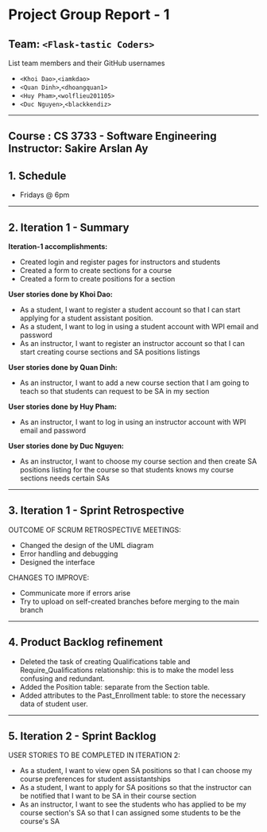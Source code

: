 # Project Group Report - 1
## Team: `<Flask-tastic Coders>`
List team members and their GitHub usernames
* `<Khoi Dao>`,`<iamkdao>`
* `<Quan Dinh>`,`<dhoangquan1>`
* `<Huy Pham>`,`<wolflieu201105>`
* `<Duc Nguyen>`,`<blackkendiz>`
---
**Course** : CS 3733 - Software Engineering
**Instructor**: Sakire Arslan Ay
----
## 1. Schedule
* Fridays @ 6pm
----
## 2. Iteration 1 - Summary

**Iteration-1 accomplishments:**

* Created login and register pages for instructors and students
* Created a form to create sections for a course
* Created a form to create positions for a section

**User stories done by Khoi Dao:**

* As a student, I want to register a student account so that I can start applying for a student assistant position.
* As a student, I want to log in using a student account with WPI email and password
* As an instructor, I want to register an instructor account so that I can start creating course sections and SA positions listings

**User stories done by Quan Dinh:**

* As an instructor, I want to add a new course section that I am going to teach so that students can request to be SA in my section

**User stories done by Huy Pham:**

* As an instructor, I want to log in using an instructor account with WPI email and password

**User stories done by Duc Nguyen:**

* As an instructor, I want to choose my course section and then create SA positions listing for the course so that students knows my course sections needs certain SAs

----
## 3. Iteration 1 - Sprint Retrospective

OUTCOME OF SCRUM RETROSPECTIVE MEETINGS:
* Changed the design of the UML diagram
* Error handling and debugging
* Designed the interface

CHANGES TO IMPROVE:
* Communicate more if errors arise
* Try to upload on self-created branches before merging to the main branch
----
## 4. Product Backlog refinement

* Deleted the task of creating Qualifications table and Require_Qualifications relationship: this is to make the model less confusing and redundant.
* Added the Position table: separate from the Section table.
* Added attributes to the Past_Enrollment table: to store the necessary data of student user.

----
## 5. Iteration 2 - Sprint Backlog

USER STORIES TO BE COMPLETED IN ITERATION 2:
* As a student, I want to view open SA positions so that I can choose my course preferences for student assistantships
* As a student, I want to apply for SA positions so that the instructor can be notified that I want to be SA in their course section
* As an instructor, I want to see the students who has applied to be my course section's SA so that I can assigned some students to be the course's SA
